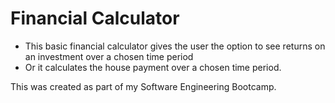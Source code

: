 # Financial Calculator

* This basic financial calculator gives the user the option to see returns on an investment over a chosen time period
* Or it calculates the house payment over a chosen time period.

This was created as part of my Software Engineering Bootcamp.
